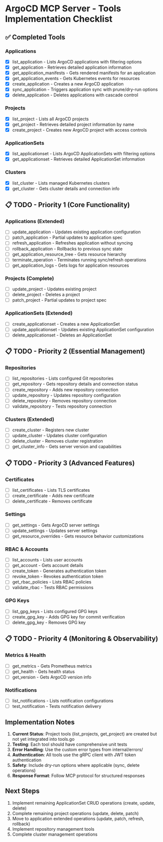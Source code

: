 # ArgoCD MCP Server - Tools Implementation Checklist

## ✅ Completed Tools

### Applications
- [x] list_application - Lists ArgoCD applications with filtering options
- [x] get_application - Retrieves detailed application information  
- [x] get_application_manifests - Gets rendered manifests for an application
- [x] get_application_events - Gets Kubernetes events for resources
- [x] create_application - Creates a new ArgoCD application
- [x] sync_application - Triggers application sync with prune/dry-run options
- [x] delete_application - Deletes applications with cascade control

### Projects
- [x] list_project - Lists all ArgoCD projects
- [x] get_project - Retrieves detailed project information by name
- [x] create_project - Creates new ArgoCD project with access controls

### ApplicationSets
- [x] list_applicationset - Lists ArgoCD ApplicationSets with filtering options
- [x] get_applicationset - Retrieves detailed ApplicationSet information

### Clusters
- [x] list_cluster - Lists managed Kubernetes clusters
- [x] get_cluster - Gets cluster details and connection info

## 📋 TODO - Priority 1 (Core Functionality)

### Applications (Extended)
- [ ] update_application - Updates existing application configuration
- [ ] patch_application - Partial updates to application spec
- [ ] refresh_application - Refreshes application without syncing
- [ ] rollback_application - Rollbacks to previous sync state
- [ ] get_application_resource_tree - Gets resource hierarchy
- [ ] terminate_operation - Terminates running sync/refresh operations
- [ ] get_application_logs - Gets logs for application resources

### Projects (Complete)
- [ ] update_project - Updates existing project
- [ ] delete_project - Deletes a project
- [ ] patch_project - Partial updates to project spec

### ApplicationSets (Extended)
- [ ] create_applicationset - Creates a new ApplicationSet
- [ ] update_applicationset - Updates existing ApplicationSet configuration
- [ ] delete_applicationset - Deletes an ApplicationSet

## 📋 TODO - Priority 2 (Essential Management)

### Repositories
- [ ] list_repositories - Lists configured Git repositories
- [ ] get_repository - Gets repository details and connection status
- [ ] create_repository - Adds new repository connection
- [ ] update_repository - Updates repository configuration
- [ ] delete_repository - Removes repository connection
- [ ] validate_repository - Tests repository connection

### Clusters (Extended)
- [ ] create_cluster - Registers new cluster
- [ ] update_cluster - Updates cluster configuration
- [ ] delete_cluster - Removes cluster registration
- [ ] get_cluster_info - Gets server version and capabilities

## 📋 TODO - Priority 3 (Advanced Features)

### Certificates
- [ ] list_certificates - Lists TLS certificates
- [ ] create_certificate - Adds new certificate
- [ ] delete_certificate - Removes certificate

### Settings
- [ ] get_settings - Gets ArgoCD server settings
- [ ] update_settings - Updates server settings
- [ ] get_resource_overrides - Gets resource behavior customizations

### RBAC & Accounts
- [ ] list_accounts - Lists user accounts
- [ ] get_account - Gets account details
- [ ] create_token - Generates authentication token
- [ ] revoke_token - Revokes authentication token
- [ ] get_rbac_policies - Lists RBAC policies
- [ ] validate_rbac - Tests RBAC permissions

### GPG Keys
- [ ] list_gpg_keys - Lists configured GPG keys
- [ ] create_gpg_key - Adds GPG key for commit verification
- [ ] delete_gpg_key - Removes GPG key

## 📋 TODO - Priority 4 (Monitoring & Observability)

### Metrics & Health
- [ ] get_metrics - Gets Prometheus metrics
- [ ] get_health - Gets health status
- [ ] get_version - Gets ArgoCD version info

### Notifications
- [ ] list_notifications - Lists notification configurations
- [ ] test_notification - Tests notification delivery

## Implementation Notes

1. **Current Status**: Project tools (list_projects, get_project) are created but not yet integrated into tools.go
2. **Testing**: Each tool should have comprehensive unit tests
3. **Error Handling**: Use the custom error types from internal/errors/
4. **Authentication**: All tools use the gRPC client with JWT token authentication
5. **Safety**: Include dry-run options where applicable (sync, delete operations)
6. **Response Format**: Follow MCP protocol for structured responses

## Next Steps

1. Implement remaining ApplicationSet CRUD operations (create, update, delete)
2. Complete remaining project operations (update, delete, patch)
3. Move to application extended operations (update, patch, refresh, rollback)
4. Implement repository management tools
5. Complete cluster management operations